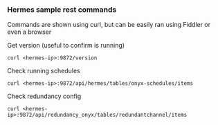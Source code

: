 ### Hermes sample rest commands
Commands are shown using curl, but can be easily ran using Fiddler or even a browser

Get version (useful to confirm is running)
```
curl <hermes-ip>:9872/version
```
Check  running schedules
```
curl <hermes-ip>:9872/api/hermes/tables/onyx-schedules/items
```
Check redundancy config
```
curl <hermes-ip>:9872/api/redundancy_onyx/tables/redundantchannel/items
```
